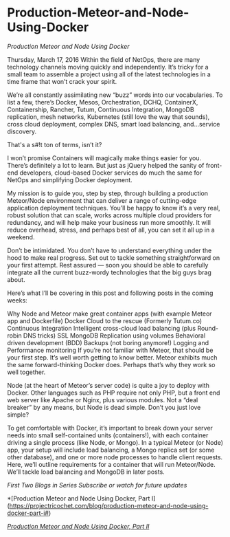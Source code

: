 # Production-Meteor-and-Node-Using-Docker
*Production Meteor and Node Using Docker*

Thursday, March 17, 2016
Within the field of NetOps, there are many technology channels moving quickly and independently. It’s tricky for a small team to assemble a project using all of the latest technologies in a time frame that won’t crack your spirit.

We’re all constantly assimilating new “buzz” words into our vocabularies. To list a few, there’s Docker, Mesos, Orchestration, DCHQ, ContainerX, Containership, Rancher, Tutum, Continuous Integration, MongoDB replication, mesh networks, Kubernetes (still love the way that sounds), cross cloud deployment, complex DNS, smart load balancing, and...service discovery.

That's a s#!t ton of terms, isn’t it?

I won’t promise Containers will magically make things easier for you. There’s definitely a lot to learn. But just as jQuery helped the sanity of front-end developers, cloud-based Docker services do much the same for NetOps and simplifying Docker deployment.

My mission is to guide you, step by step, through building a production Meteor/Node environment that can deliver a range of cutting-edge application deployment techniques. You’ll be happy to know it’s a very real, robust solution that can scale, works across multiple cloud providers for redundancy, and will help make your business run more smoothly. It will reduce overhead, stress, and perhaps best of all, you can set it all up in a weekend.

Don’t be intimidated. You don’t have to understand everything under the hood to make real progress. Set out to tackle something straightforward on your first attempt. Rest assured — soon you should be able to carefully integrate all the current buzz-wordy technologies that the big guys brag about.

Here’s what I’ll be covering in this post and following posts in the coming weeks:

Why Node and Meteor make great container apps (with example Meteor app and Dockerfile)
Docker Cloud to the rescue (Formerly Tutum.co)
Continuous Integration
Intelligent cross-cloud load balancing (plus Round-robin DNS tricks)
SSL
MongoDB Replication using volumes
Behavioral driven development (BDD)
Backups (not boring anymore!)
Logging and Performance monitoring
If you’re not familiar with Meteor, that should be your first step. It’s well worth getting to know better. Meteor exhibits much the same forward-thinking Docker does. Perhaps that’s why they work so well together.

Node (at the heart of Meteor’s server code) is quite a joy to deploy with Docker. Other languages such as PHP require not only PHP, but a front end web server like Apache or Nginx, plus various modules. Not a “deal breaker” by any means, but Node is dead simple. Don’t you just love simple?

To get comfortable with Docker, it’s important to break down your server needs into small self-contained units (containers!), with each container driving a single process (like Node, or Mongo). In a typical Meteor (or Node) app, your setup will include load balancing, a Mongo replica set (or some other database), and one or more node processes to handle client requests. Here, we’ll outline requirements for a container that will run Meteor/Node. We’ll tackle load balancing and MongoDB in later posts.

*First Two Blogs in Series* _Subscribe or watch for future updates_

 *[Production Meteor and Node Using Docker, Part I] (https://projectricochet.com/blog/production-meteor-and-node-using-docker-part-i#)
 
 <a href = "https://projectricochet.com/blog/production-meteor-and-node-using-docker-part-ii#">*Production Meteor and Node Using Docker, Part II*</a>


